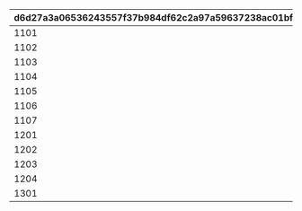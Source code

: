 |d6d27a3a06536243557f37b984df62c2a97a59637238ac01bf7730d03e5e9228|707e490c312f04be69a92d98052deebc558c381be3a475e9125c57a5f2a03b3b|8d120c721c13f9dd7ada941124b8676ca953d8d416635e1e1aea66d3c0063ad9|3226e79f92448e003c0ae285dbf0bb0abca640a2345d6d43488a382dccea4446|e299852d8ead0a130b259caf41b95fff946f546d79f70c079dd089a29e4e3483|60ea4b48f332aaf9c71f80b505b28793404063b464047a6a70cdf79a114c1c75|
| --- | --- | --- | --- | --- | --- |
|1101|1|0|20025|1|0|
|1102|1|0|20025|1|0|
|1103|1|1|20025|0|5042002|
|1104|1|0|20025|1|0|
|1105|1|1|20025|0|5042003|
|1106|1|0|20025|1|0|
|1107|1|2|20025|0|5042005|
|1201|2|1|20025|0|5042007|
|1202|2|2|20025|0|5042007|
|1203|2|0|20025|1|0|
|1204|2|0|20025|1|0|
|1301|1|0|20025|0|0|